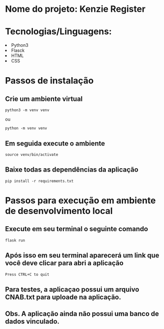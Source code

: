 # Nome do projeto: Kenzie Register

# Tecnologias/Linguagens:
<li>Python3
<li>Flasck
<li>HTML
<li>CSS

#  Passos de instalação

## Crie um ambiente virtual 
````
python3 -m venv venv
````
ou
````
python -m venv venv
````
## Em seguida execute o ambiente
````    
source venv/bin/activate 
````

## Baixe todas as dependências da aplicação 
````
pip install -r requirements.txt
````

#  Passos para execução em ambiente de desenvolvimento local

## Execute em seu terminal o seguinte comando 
````
flask run
````
## Após isso em seu terminal aparecerá um link que você deve clicar para abri a aplicação 
````
Press CTRL+C to quit
````

## Para testes, a aplicaçao possui um arquivo CNAB.txt para uploade na aplicação.


## Obs. A aplicação ainda não possui uma banco de dados vinculado.


